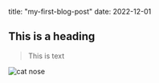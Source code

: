 title: "my-first-blog-post"
date: 2022-12-01

## This is a heading 
> This is text

![cat nose](https://i.picsum.photos/id/40/4106/2806.jpg?hmac=MY3ra98ut044LaWPEKwZowgydHZ_rZZUuOHrc3mL5mI)
